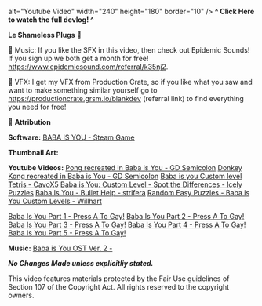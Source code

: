 alt="Youtube Video" width="240" height="180" border="10" /></a> 
**^ Click Here to watch the full devlog! ^**

**Le Shameless Plugs** 🔌

🎵  Music: If you like the SFX in this video, then check out Epidemic Sounds! If you sign up we both get a month for free! https://www.epidemicsound.com/referral/k35nj2.

🚀  VFX: I get my VFX from Production Crate, so if you like what you saw and want to make something similar yourself go to https://productioncrate.grsm.io/blankdev (referral link) to find everything you need for free!

🎁 **Attribution**

**Software:**
[BABA IS YOU - Steam Game](https://store.steampowered.com/app/736260/Baba_Is_You/)

**Thumbnail Art:**

**Youtube Videos:**
[Pong recreated in Baba is You - GD Semicolon](https://www.youtube.com/watch?v=NucQ6dq0MOY)
[Donkey Kong recreated in Baba is You - GD Semicolon](https://www.youtube.com/watch?v=v1m26xUYeRY)
[Baba is you Custom level Tetris - CavoX5](https://www.youtube.com/watch?v=4MPqefFd_Mc)
[Baba is You: Custom Level - Spot the Differences - Icely Puzzles](https://www.youtube.com/watch?v=fFdguZcfI94)
[Baba Is You - Bullet Help - strifera](https://www.youtube.com/watch?v=UGUxw7V_Z_s)
[Random Easy Puzzles - Baba is You Custom Levels - Willhart](https://www.youtube.com/watch?v=-E9FskYE1y8)

[Baba Is You Part 1 - Press A To Gay!](https://www.youtube.com/watch?v=N4B-YBI_xGc)
[Baba Is You Part 2 - Press A To Gay!](https://www.youtube.com/watch?v=0Z1FP87ukRY)
[Baba Is You Part 3 - Press A To Gay!](https://www.youtube.com/watch?v=MwN7fQO8CHw)
[Baba Is You Part 4 - Press A To Gay!](https://www.youtube.com/watch?v=54gg9QMBnrU)
[Baba Is You Part 5 - Press A To Gay!](https://www.youtube.com/watch?v=W-CCxhAEoF0)

**Music:**
[Baba is You OST Ver. 2 - ](https://www.youtube.com/watch?v=dVyd_hAq6G4)

***No Changes Made unless explicitliy stated.***
  
This video features materials protected by the Fair Use guidelines of Section 107 of the Copyright Act. All rights reserved to the copyright owners.